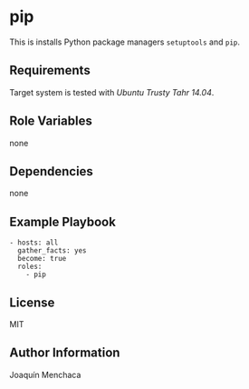 **pip**
=========

This is installs Python package managers `setuptools` and `pip`.

Requirements
------------

Target system is tested with *Ubuntu Trusty Tahr 14.04*.

Role Variables
--------------

none

Dependencies
------------

none

Example Playbook
----------------

    - hosts: all
      gather_facts: yes
      become: true
      roles:
        - pip

License
-------

MIT

Author Information
------------------

Joaquín Menchaca
